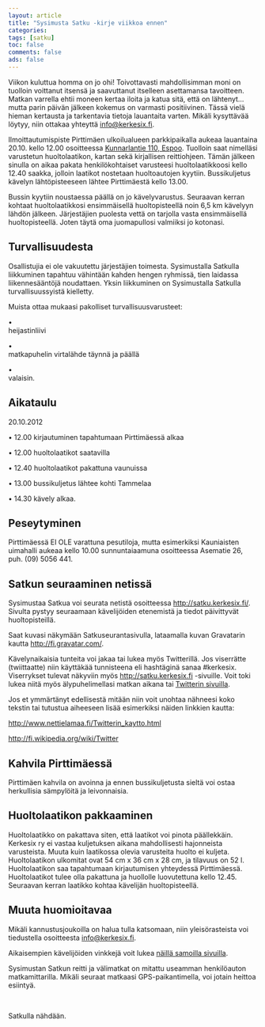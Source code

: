 ```yaml
--- 
layout: article 
title: "Sysimusta Satku -kirje viikkoa ennen" 
categories: 
tags: [satku]
toc: false 
comments: false 
ads: false 
--- 
```


Viikon kuluttua homma on jo ohi! Toivottavasti mahdollisimman moni on
tuolloin voittanut itsensä ja saavuttanut itselleen asettamansa
tavoitteen. Matkan varrella ehtii moneen kertaa iloita ja katua sitä,
että on lähtenyt… mutta parin päivän jälkeen kokemus on varmasti
positiivinen. Tässä vielä hieman kertausta ja tarkentavia tietoja
lauantaita varten. Mikäli kysyttävää löytyy, niin ottakaa yhteyttä
info@kerkesix.fi.

Ilmoittautumispiste Pirttimäen ulkoilualueen parkkipaikalla aukeaa
lauantaina 20.10. kello 12.00 osoitteessa [Kunnarlantie 110,
Espoo](http://maps.google.com/maps?q=Kunnarlantie+110,+02740+Espoo,+Finland&hl=en&sll=37.0625,-95.677068&sspn=23.875,57.630033&geocode=FWyglwMdKyx4AQ&hnear=Kunnarlantie+110,+02740+Espoo,+Finland&t=h&z=15&vpsrc=0 "Kartta").
Tuolloin saat nimelläsi varustetun huoltolaatikon, kartan sekä
kirjallisen reittiohjeen. Tämän jälkeen sinulla on aikaa pakata
henkilökohtaiset varusteesi huoltolaatikkoosi kello 12.40 saakka,
jolloin laatikot nostetaan huoltoautojen kyytiin. Bussikuljetus kävelyn
lähtöpisteeseen lähtee Pirttimäestä kello 13.00. 

Bussin kyytiin noustaessa päällä on jo kävelyvarustus. Seuraavan kerran
kohtaat huoltolaatikkosi ensimmäisellä huoltopisteellä noin 6,5 km
kävelyyn lähdön jälkeen. Järjestäjien puolesta vettä on tarjolla vasta
ensimmäisellä huoltopisteellä. Joten täytä oma juomapullosi valmiiksi jo
kotonasi. 

Turvallisuudesta
----------------

Osallistujia ei ole vakuutettu järjestäjien toimesta. Sysimustalla
Satkulla liikkuminen tapahtuu vähintään kahden hengen ryhmissä, tien
laidassa liikennesääntöjä noudattaen. Yksin liikkuminen on Sysimustalla
Satkulla turvallisuussyistä kielletty.

Muista ottaa mukaasi pakolliset turvallisuusvarusteet:

•<span class="Apple-tab-span" style="white-space: pre;">
</span>heijastinliivi

•<span class="Apple-tab-span" style="white-space: pre;">
</span>matkapuhelin virtalähde täynnä ja päällä

•<span class="Apple-tab-span" style="white-space: pre;">
</span>valaisin.

Aikataulu
---------

20.10.2012

•<span class="Apple-tab-span" style="white-space: pre;"> </span>12.00
kirjautuminen tapahtumaan Pirttimäessä alkaa 

•<span class="Apple-tab-span" style="white-space: pre;"> </span>12.00
huoltolaatikot saatavilla

•<span class="Apple-tab-span" style="white-space: pre;"> </span>12.40
huoltolaatikot pakattuna vaunuissa

•<span class="Apple-tab-span" style="white-space: pre;"> </span>13.00
bussikuljetus lähtee kohti Tammelaa

•<span class="Apple-tab-span" style="white-space: pre;"> </span>14.30
kävely alkaa.

Peseytyminen
------------

Pirttimäessä EI OLE varattuna pesutiloja, mutta esimerkiksi Kauniaisten
uimahalli aukeaa kello 10.00 sunnuntaiaamuna osoitteessa Asematie 26,
puh. (09) 5056 441.

Satkun seuraaminen netissä
--------------------------

Sysimustaa Satkua voi seurata netistä
osoitteessa <http://satku.kerkesix.fi/>. Sivulta pystyy seuraamaan
kävelijöiden etenemistä ja tiedot päivittyvät huoltopisteillä. 

Saat kuvasi näkymään Satkuseurantasivulla, lataamalla kuvan Gravatarin
kautta <http://fi.gravatar.com/>.

Kävelynaikaisia tunteita voi jakaa tai lukea myös Twitterillä.
Jos viserrätte (twiittaatte) niin käyttäkää tunnisteena eli
hashtäginä sanaa \#kerkesix. Viserrykset tulevat näkyviin
myös <http://satku.kerkesix.fi> -sivuille. Voit toki lukea niitä
myös älypuhelimellasi matkan aikana tai [Twitterin
sivuilla](http://twitter.com/#!/search/realtime/%23kerkesix "Linkki Twitterin sivuille #kerkesix-hakuun")<span
style="direction: ltr;">.</span>

Jos et ymmärtänyt edellisestä mitään niin voit unohtaa nähneesi koko
tekstin tai tutustua aiheeseen lisää esimerkiksi näiden linkkien kautta:

<http://www.nettielamaa.fi/Twitterin_kaytto.html>

<http://fi.wikipedia.org/wiki/Twitter>

Kahvila Pirttimäessä
--------------------

Pirttimäen kahvila on avoinna ja ennen bussikuljetusta sieltä voi ostaa
herkullisia sämpylöitä ja leivonnaisia. 

Huoltolaatikon pakkaaminen
--------------------------

Huoltolaatikko on pakattava siten, että laatikot voi pinota päällekkäin.
Kerkesix ry ei vastaa kuljetuksen aikana mahdollisesti hajonneista
varusteista. Muuta kuin laatikossa olevia varusteita huolto ei kuljeta.
Huoltolaatikon ulkomitat ovat 54 cm x 36 cm x 28 cm, ja tilavuus on 52
l. Huoltolaatikon saa tapahtumaan kirjautumisen yhteydessä Pirttimäessä.
Huoltolaatikot tulee olla pakattuna ja huollolle luovutettuna kello
12.45. Seuraavan kerran laatikko kohtaa kävelijän huoltopisteellä.

Muuta huomioitavaa
------------------

Mikäli kannustusjoukoilla on halua tulla katsomaan, niin yleisörasteista
voi tiedustella osoitteesta <info@kerkesix.fi>.

Aikaisempien kävelijöiden vinkkejä voit lukea [näillä samoilla
sivuilla](http://kerkesix.fi/kokemuksia-ja-vinkkeja-sysimustalta-satkulta).

Sysimustan Satkun reitti ja välimatkat on mitattu useamman henkilöauton
matkamittarilla. Mikäli seuraat matkaasi GPS-paikantimella, voi jotain
heittoa esiintyä. 

 

Satkulla nähdään.


